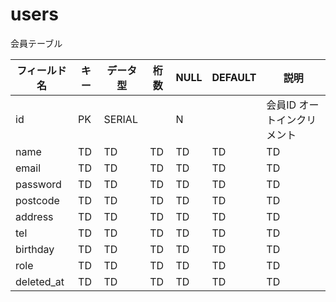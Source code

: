 # users
会員テーブル


|  フィールド名  |  キー  |  データ型  |  桁数  |  NULL  |  DEFAULT  |  説明  |
| ---- | ---- | ---- | ---- | ---- | ---- | ---- |
|  id  |  PK  |  SERIAL  |    |  N  |    |  会員ID オートインクリメント  |
|  name|  TD  |  TD  |  TD  |  TD  |  TD  |  TD  |
|  email  |  TD  |  TD  |  TD  |  TD  |  TD  |  TD  |
|  password  |  TD  |  TD  |  TD  |  TD  |  TD  |  TD  |
|  postcode  |  TD  |  TD  |  TD  |  TD  |  TD  |  TD  |
|  address  |  TD  |  TD  |  TD  |  TD  |  TD  |  TD  |
|  tel  |  TD  |  TD  |  TD  |  TD  |  TD  |  TD  |
|  birthday  |  TD  |  TD  |  TD  |  TD  |  TD  |  TD  |
|  role  |  TD  |  TD  |  TD  |  TD  |  TD  |  TD  |
|  deleted_at  |  TD  |  TD  |  TD  |  TD  |  TD  |  TD  |
